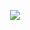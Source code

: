 <p align="center">
  <img src="https://media0.giphy.com/media/v1.Y2lkPTc5MGI3NjExcnRwM280OWRpOWE5N2I4bndueWprdnBtMWlhMXcwMjZlZnR6N2ZobyZlcD12MV9pbnRlcm5hbF9naWZfYnlfaWQmY3Q9Zw/PlXgzIZ6eO6oB4TAwG/giphy.gif">
</p>

